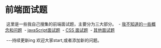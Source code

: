   # 前端面试题 #
  
  这里是一些我自己搜集的前端面试题，主要分为三大部分。
  - [我不知道的一些概念和问题](//github.com/LuoShengMen/Interview-Questions/blob/master/Questions.md)
  - [javaScript面试题](//github.com/LuoShengMen/Interview-Questions/blob/master/Js.md)
  - [CSS 面试题](//github.com/LuoShengMen/Interview-Questions/blob/master/Css.md)
  - [其他面试题](//github.com/LuoShengMen/Interview-Questions/blob/master/Other.md)
  
  
  ---持续更新ing
 欢迎大家start,或者添加新的问题。
